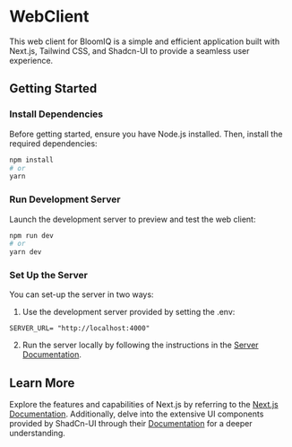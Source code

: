 # WebClient

This web client for BloomIQ is a simple and efficient application built with Next.js, Tailwind CSS, and Shadcn-UI to provide a seamless user experience.

## Getting Started

### Install Dependencies

Before getting started, ensure you have Node.js installed. Then, install the required dependencies:

```bash
npm install
# or
yarn
```

### Run Development Server

Launch the development server to preview and test the web client:

```bash
npm run dev
# or
yarn dev
```

### Set Up the Server

You can set-up the server in two ways:


1. Use the development server provided by setting the .env:

```text
SERVER_URL= "http://localhost:4000"
```

2. Run the server locally by following the instructions in the [Server Documentation](https://ai-res-server.vercel.app/installation.html).

## Learn More

Explore the features and capabilities of Next.js by referring to the [Next.js Documentation](https://nextjs.org/docs). Additionally, delve into the extensive UI components provided by ShadCn-UI through their [Documentation](https://ui.shadcn.com/) for a deeper understanding.